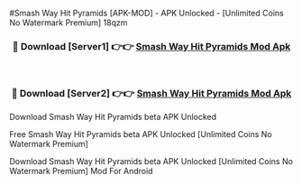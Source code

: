 #Smash Way Hit Pyramids [APK-MOD] - APK Unlocked - [Unlimited Coins No Watermark Premium] 18qzm



<div align="center">

<h3>🔴 Download [Server1] 👉👉 <a href="https://momento.my/?title=Smash_Way_Hit_Pyramids">Smash Way Hit Pyramids Mod Apk</a></h3><br>

<h3>🔴 Download [Server2] 👉👉 <a href="https://momento.my/?title=Smash_Way_Hit_Pyramids">Smash Way Hit Pyramids Mod Apk</a></h3>
</div>



Download Smash Way Hit Pyramids beta APK Unlocked

Free Smash Way Hit Pyramids beta APK Unlocked [Unlimited Coins No Watermark Premium]

Download Smash Way Hit Pyramids beta APK Unlocked [Unlimited Coins No Watermark Premium] Mod For Android

